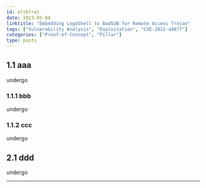 ```yaml
---
id: eltbfrat
date: 2023-05-04
linktitle: "Embedding Log4Shell to BadSUB for Remote Access Trojan"
tags: ["Vulnerability Analysis", "Exploitation", "CVE-2022-44877"]
categories: ["Proof-of-Concept", "Pillar"]
type: posts
---
```

## 1.1 aaa
undergo

### 1.1.1 bbb
undergo

### 1.1.2 ccc
undergo

## 2.1 ddd
undergo

---